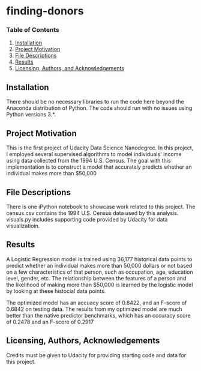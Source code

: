 # finding-donors

### Table of Contents

1. [Installation](#installation)
2. [Project Motivation](#motivation)
3. [File Descriptions](#files)
4. [Results](#results)
5. [Licensing, Authors, and Acknowledgements](#licensing)

## Installation <a name="installation"></a>

There should be no necessary libraries to run the code here beyond the Anaconda distribution of Python.  The code should run with no issues using Python versions 3.*.

## Project Motivation<a name="motivation"></a>

This is the first project of Udacity Data Science Nanodegree. In this project, I employed several supervised algorithms to model individuals' income using data collected from the 1994 U.S. Census. The goal with this implementation is to construct a model that accurately predicts whether an individual makes more than $50,000


## File Descriptions <a name="files"></a>

There is one iPython notebook to showcase work related to this project. 
The census.csv contains the 1994 U.S. Census data used by this analysis.
visuals.py includes supporting code provided by Udacity for data visualizatioin.

## Results<a name="results"></a>

A Logistic Regression model is trained using 36,177 historical data points to predict whether an individual makes more than 50,000 dollars or not based on a few characteristics of that person, such as occupation, age, education level, gender, etc. The relationship between the features of a person and the likelihood of making more than $50,000 is learned by the logistic model by looking at these histocial data points.

The optimized model has an accuacy score of 0.8422, and an F-score of 0.6842 on testing data. The results from my optimized model are much better than the native predictor benchmarks, which has an cccuracy score of 0.2478 and an F-score of 0.2917


## Licensing, Authors, Acknowledgements<a name="licensing"></a>

Credits must be given to Udacity for providing starting code and data for this project.  